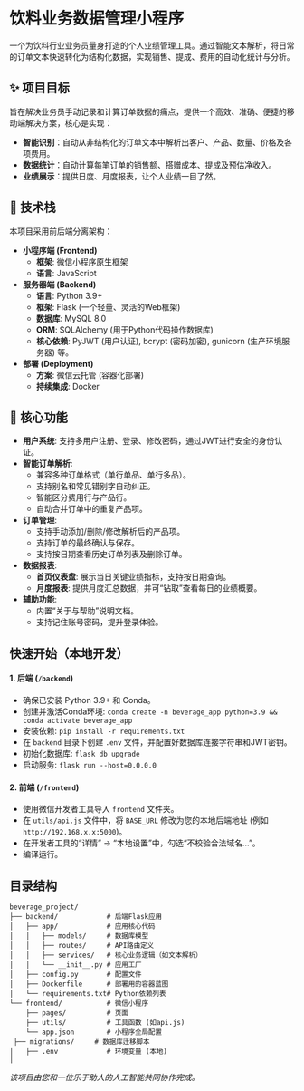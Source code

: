 # 饮料业务数据管理小程序

一个为饮料行业业务员量身打造的个人业绩管理工具。通过智能文本解析，将日常的订单文本快速转化为结构化数据，实现销售、提成、费用的自动化统计与分析。

## ✨ 项目目标

旨在解决业务员手动记录和计算订单数据的痛点，提供一个高效、准确、便捷的移动端解决方案，核心是实现：

- **智能识别**：自动从非结构化的订单文本中解析出客户、产品、数量、价格及各项费用。
- **数据统计**：自动计算每笔订单的销售额、搭赠成本、提成及预估净收入。
- **业绩展示**：提供日度、月度报表，让个人业绩一目了然。

## 🚀 技术栈

本项目采用前后端分离架构：

- **小程序端 (Frontend)**
  - **框架**: 微信小程序原生框架
  - **语言**: JavaScript
- **服务器端 (Backend)**
  - **语言**: Python 3.9+
  - **框架**: Flask (一个轻量、灵活的Web框架)
  - **数据库**: MySQL 8.0
  - **ORM**: SQLAlchemy (用于Python代码操作数据库)
  - **核心依赖**: PyJWT (用户认证), bcrypt (密码加密), gunicorn (生产环境服务器) 等。
- **部署 (Deployment)**
  - **方案**: 微信云托管 (容器化部署)
  - **持续集成**: Docker

## 🌟 核心功能

- **用户系统**: 支持多用户注册、登录、修改密码，通过JWT进行安全的身份认证。
- **智能订单解析**:
  - 兼容多种订单格式（单行单品、单行多品）。
  - 支持别名和常见错别字自动纠正。
  - 智能区分费用行与产品行。
  - 自动合并订单中的重复产品项。
- **订单管理**:
  - 支持手动添加/删除/修改解析后的产品项。
  - 支持订单的最终确认与保存。
  - 支持按日期查看历史订单列表及删除订单。
- **数据报表**:
  - **首页仪表盘**: 展示当日关键业绩指标，支持按日期查询。
  - **月度报表**: 提供月度汇总数据，并可“钻取”查看每日的业绩概要。
- **辅助功能**:
  - 内置“关于与帮助”说明文档。
  - 支持记住账号密码，提升登录体验。

## 快速开始（本地开发）

#### 1. 后端 (`/backend`)

- 确保已安装 Python 3.9+ 和 Conda。
- 创建并激活Conda环境: `conda create -n beverage_app python=3.9 && conda activate beverage_app`
- 安装依赖: `pip install -r requirements.txt`
- 在 `backend` 目录下创建 `.env` 文件，并配置好数据库连接字符串和JWT密钥。
- 初始化数据库: `flask db upgrade`
- 启动服务: `flask run --host=0.0.0.0`

#### 2. 前端 (`/frontend`)

- 使用微信开发者工具导入 `frontend` 文件夹。
- 在 `utils/api.js` 文件中，将 `BASE_URL` 修改为您的本地后端地址 (例如 `http://192.168.x.x:5000`)。
- 在开发者工具的“详情” -> “本地设置”中，勾选“不校验合法域名...”。
- 编译运行。

## 目录结构

```
beverage_project/
├── backend/            # 后端Flask应用
│   ├── app/            # 应用核心代码
│   │   ├── models/     # 数据库模型
│   │   ├── routes/     # API路由定义
│   │   ├── services/   # 核心业务逻辑（如文本解析）
│   │   └── __init__.py # 应用工厂
│   ├── config.py       # 配置文件
│   ├── Dockerfile      # 部署用的容器蓝图
│   └── requirements.txt# Python依赖列表
└── frontend/           # 微信小程序
    ├── pages/          # 页面
    ├── utils/          # 工具函数 (如api.js)
    └── app.json        # 小程序全局配置
 ├── migrations/     # 数据库迁移脚本
│   ├── .env            # 环境变量 (本地)
│  
```

*该项目由您和一位乐于助人的人工智能共同协作完成。*